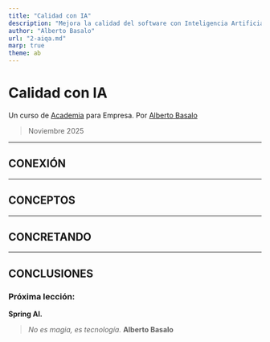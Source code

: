 ```yaml
---
title: "Calidad con IA"
description: "Mejora la calidad del software con Inteligencia Artificial."
author: "Alberto Basalo"
url: "2-aiqa.md"
marp: true
theme: ab
---
```


# Calidad con IA
Un curso de [Academia](https://aicode.academy) para Empresa.
Por [Alberto Basalo](https://albertobasalo.dev)
> Noviembre 2025
---

## CONEXIÓN

---

## CONCEPTOS

---

## CONCRETANDO

---

## CONCLUSIONES

 ### Próxima lección: 
 **Spring AI.**

> _No es magia, es tecnología._ 
> **Alberto Basalo**
